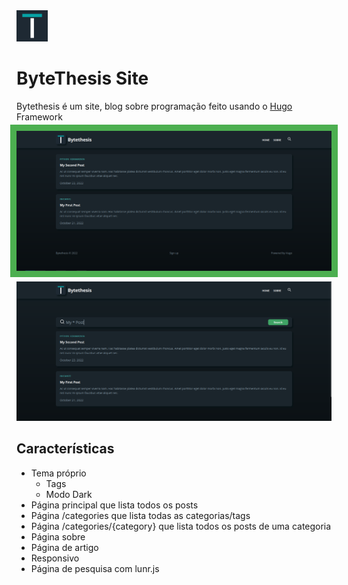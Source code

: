 <img src="themes/bytethesis/static/images/Bytethesis.png" style="width: 50px; height: 50px;">
</img>
<h1>ByteThesis Site</h1>

<p>Bytethesis é um site, blog sobre programação feito usando o <a href="https://github.com/gohugoio/hugo" target="_blank">Hugo</a> Framework</p>

<img src="Images/homepage.png" style="outline: #4CAF50 solid 10px;"></img>

<img src="Images/searchpage.png"></img>

<h2>Características</h2>

- Tema próprio
  - Tags
  - Modo Dark
- Página principal que lista todos os posts
- Página /categories que lista todas as categorias/tags
- Página /categories/{category} que lista todos os posts de uma categoria
- Página sobre
- Página de artigo
- Responsivo
- Página de pesquisa com lunr.js

